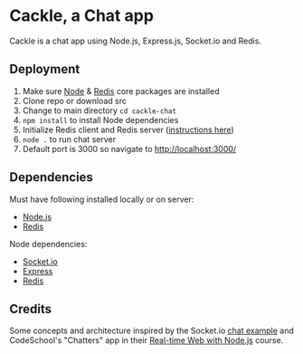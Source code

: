 # Cackle, a Chat app
Cackle is a chat app using Node.js, Express.js, Socket.io and Redis.

## Deployment
1. Make sure [Node](http://nodejs.org/) & [Redis](http://redis.io/download) core packages are installed
2. Clone repo or download src
3. Change to main directory `cd cackle-chat`
4. `npm install` to install Node dependencies
5. Initialize Redis client and Redis server ([instructions here](http://redis.io/download))
6. `node .` to run chat server
7. Default port is 3000 so navigate to [http://localhost:3000/](http://localhost:3000/)

## Dependencies
Must have following installed locally or on server:
*	[Node.js](http://nodejs.org/)
*	[Redis](http://redis.io/download)

Node dependencies:
* [Socket.io](https://github.com/Automattic/socket.io)
* [Express](http://expressjs.com/)
* [Redis](http://redis.io/)


## Credits
Some concepts and architecture inspired by the Socket.io [chat example](https://github.com/Automattic/socket.io/tree/master/examples/chat) and CodeSchool's "Chatters" app in their [Real-time Web with Node.js](https://www.codeschool.com/courses/real-time-web-with-node-js) course.
